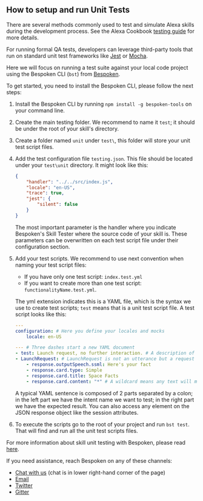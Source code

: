 ## **How to setup and run Unit Tests**

There are several methods commonly used to test and simulate Alexa skills during the development process.
See the Alexa Cookbook [testing guide](https://github.com/alexa/alexa-cookbook/tree/master/guides/testing) for more details.

For running formal QA tests, developers can leverage third-party tools that run on standard unit test frameworks like [Jest](https://jestjs.io/) or [Mocha](https://mochajs.org/).

Here we will focus on running a test suite against your local code project using the Bespoken CLI (`bst`) from [Bespoken](https://bespoken.io).

To get started, you need to install the Bespoken CLI, please follow the next steps:
1. Install the Bespoken CLI by running `npm install -g bespoken-tools` on your command line.
2. Create the main testing folder. We recommend to name it `test`; it should be under the root of your skill's directory.
3. Create a folder named `unit` under `test\`, this folder will store your unit test script files.
4. Add the test configuration file `testing.json`. This file should be located under your `test\unit` directory. It might look like this:
    ```JSON
    {
        "handler": "../../src/index.js",
        "locale": "en-US",
        "trace": true,
        "jest": {
            "silent": false
        }
    }
    ```
    The most important parameter is the handler where you indicate Bespoken's Skill Tester where the source code of your skill is. These parameters can be overwritten on each test script file under their configuration section.
5. Add your test scripts. We recommend to use next convention when naming your test script files:
     * If you have only one test script: `index.test.yml`
     * If you want to create more than one test script: `functionalityName.test.yml`.

     The yml extension indicates this is a YAML file, which is the syntax we use to create test scripts; `test` means that is a unit test script file. A test script looks like this:
    ```YAML
    ---
    configuration: # Here you define your locales and mocks
        locale: en-US

    --- # Three dashes start a new YAML document
    - test: Launch request, no further interaction. # A description of this test sequence
    - LaunchRequest: # LaunchRequest is not an utterance but a request type
        - response.outputSpeech.ssml: Here's your fact
        - response.card.type: Simple
        - response.card.title: Space Facts
        - response.card.content: "*" # A wildcard means any text will match
    ```
    A typical YAML sentence is composed of 2 parts separated by a colon; in the left part we have the intent name we want to test; in the right part we have the expected result. You can also access any element on the JSON response object like the session attributes.
6. To execute the scripts go to the root of your project and run `bst test`. That will find and run all the unit test scripts files.

For more information about skill unit testing with Bespoken, please read [here](https://read.bespoken.io/unit-testing/getting-started/).

If you need assistance, reach Bespoken on any of these channels:
* [Chat with us](https://bespoken.io/testing) (chat is in lower right-hand corner of the page)
* [Email](mailto:support@bespoken.io)
* [Twitter](https://twitter.com/bespokenio)
* [Gitter](https://gitter.im/bespoken)